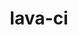 ---
parent_project: lava
permalink: /engineering/projects/lava/lava-ci/
project_link_name: lava-ci
project_stats: 'true'
project_url: https://github.com/kernelci/lava-ci
title: lava-ci
image:
  featured: 'true'
  path: /assets/images/projects/lava.png
---
